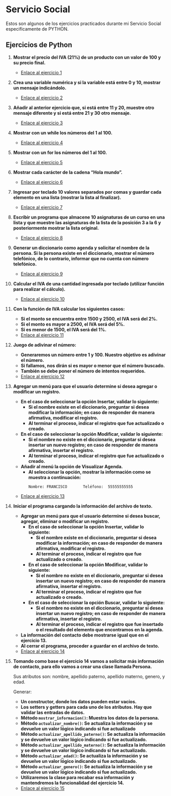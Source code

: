# Servicio Social

Estos son algunos de los ejercicios practicados durante mi Servicio Social especificamente de PYTHON.

## Ejercicios de Python

1. **Mostrar el precio del IVA (21%) de un producto con un valor de 100 y su precio final.**
   - [Enlace al ejercicio 1](https://github.com/Ferfloza3101/ServicioSocial/blob/main/Python/1_IVA.py)

2. **Crea una variable numérica y si la variable está entre 0 y 10, mostrar un mensaje indicándolo.**
   - [Enlace al ejercicio 2](https://github.com/Ferfloza3101/ServicioSocial/blob/main/Python2/_Variable.py)

3. **Añadir al anterior ejercicio que, si está entre 11 y 20, muestre otro mensaje diferente y si está entre 21 y 30 otro mensaje.**
   - [Enlace al ejercicio 3](https://github.com/Ferfloza3101/ServicioSocial/blob/main/Python/3_Variables2.py)

4. **Mostrar con un while los números del 1 al 100.**
   - [Enlace al ejercicio 4](https://github.com/Ferfloza3101/ServicioSocial/blob/main/Python/4_While.py)

5. **Mostrar con un for los números del 1 al 100.**
   - [Enlace al ejercicio 5](https://github.com/Ferfloza3101/ServicioSocial/blob/main/Python/5_For.py)

6. **Mostrar cada carácter de la cadena “Hola mundo”.**
   - [Enlace al ejercicio 6](https://github.com/Ferfloza3101/ServicioSocial/blob/main/Python/6_HolaMundo.py)

7. **Ingresar por teclado 10 valores separados por comas y guardar cada elemento en una lista (mostrar la lista al finalizar).**
   - [Enlace al ejercicio 7](https://github.com/Ferfloza3101/ServicioSocial/blob/main/Python/7_Lista.py)

8. **Escribir un programa que almacene 10 asignaturas de un curso en una lista y que muestre las asignaturas de la lista de la posición 3 a la 6 y posteriormente mostrar la lista original.**
   - [Enlace al ejercicio 8](https://github.com/Ferfloza3101/ServicioSocial/blob/main/Python/8_Asignaturas.py)

9. **Generar un diccionario como agenda y solicitar el nombre de la persona. Si la persona existe en el diccionario, mostrar el número telefónico, de lo contrario, informar que no cuenta con número telefónico.**
   - [Enlace al ejercicio 9](https://github.com/Ferfloza3101/ServicioSocial/blob/main/Python/9_Diccionario.py)

10. **Calcular el IVA de una cantidad ingresada por teclado (utilizar función para realizar el cálculo).**
    - [Enlace al ejercicio 10](https://github.com/Ferfloza3101/ServicioSocial/blob/main/Python/10_CalculoIVA.py)

11. **Con la función de IVA calcular los siguientes casos:**
    - **Si el monto se encuentra entre 1500 y 2500, el IVA será del 2%.**
    - **Si el monto es mayor a 2500, el IVA será del 5%.**
    - **Si es menor de 1500, el IVA será del 1%.**
    - [Enlace al ejercicio 11](https://github.com/Ferfloza3101/ServicioSocial/blob/main/Python/11_FuncionIva.py)

12. **Juego de adivinar el número:**
    - **Generaremos un número entre 1 y 100. Nuestro objetivo es adivinar el número.**
    - **Si fallamos, nos dirán si es mayor o menor que el número buscado.**
    - **También se debe poner el número de intentos requeridos.**
    - [Enlace al ejercicio 12](https://github.com/Ferfloza3101/ServicioSocial/blob/main/Python/12_AdivinarNUM.py)

13. **Agregar un menú para que el usuario determine si desea agregar o modificar un registro.**
    - **En el caso de seleccionar la opción Insertar, validar lo siguiente:**
      - **Si el nombre existe en el diccionario, preguntar si desea modificar la información; en caso de responder de manera afirmativa, modificar el registro.**
      - **Al terminar el proceso, indicar el registro que fue actualizado o creado.**
    - **En el caso de seleccionar la opción Modificar, validar lo siguiente:**
      - **Si el nombre no existe en el diccionario, preguntar si desea insertar un nuevo registro; en caso de responder de manera afirmativa, insertar el registro.**
      - **Al terminar el proceso, indicar el registro que fue actualizado o creado.**
    - **Añadir al menú la opción de Visualizar Agenda.**
      - **Al seleccionar la opción, mostrar la información como se muestra a continuación:**
        ```
        Nombre: FRANCISCO       Teléfono:  55555555555
        ```
    - [Enlace al ejercicio 13](https://github.com/Ferfloza3101/ServicioSocial/blob/main/Python/13_DiccionarioMejorado.py)

14. **Iniciar el programa cargando la información del archivo de texto.**
    - **Agregar un menú para que el usuario determine si desea buscar, agregar, eliminar o modificar un registro.**
      - **En el caso de seleccionar la opción Insertar, validar lo siguiente:**
        - **Si el nombre existe en el diccionario, preguntar si desea modificar la información; en caso de responder de manera afirmativa, modificar el registro.**
        - **Al terminar el proceso, indicar el registro que fue actualizado o creado.**
      - **En el caso de seleccionar la opción Modificar, validar lo siguiente:**
        - **Si el nombre no existe en el diccionario, preguntar si desea insertar un nuevo registro; en caso de responder de manera afirmativa, insertar el registro.**
        - **Al terminar el proceso, indicar el registro que fue actualizado o creado.**
      - **En el caso de seleccionar la opción Buscar, validar lo siguiente:**
        - **Si el nombre no existe en el diccionario, preguntar si desea insertar un nuevo registro; en caso de responder de manera afirmativa, insertar el registro.**
        - **Al terminar el proceso, indicar el registro que fue insertado o el resultado del elemento que encontramos en la agenda.**
    - **La información del contacto debe mostrarse igual que en el ejercicio 13.**
    - **Al cerrar el programa, proceder a guardar en el archivo de texto.**
    - [Enlace al ejercicio 14](https://github.com/Ferfloza3101/ServicioSocial/blob/main/Python/14_txt.py)
   
15. **Tomando como base el ejercicio 14 vamos a solicitar más información de contacto, para ello vamos a crear una clase llamada Persona.**

    Sus atributos son: nombre, apellido paterno, apellido materno, genero, y edad.

    Generar:
    - **Un constructor, donde los datos pueden estar vacíos.**
    - **Los setters y getters para cada uno de los atributos. Hay que validar las entradas de datos.**
    - **Método `mostrar_informacion()`: Muestra los datos de la persona.**
    - **Método `actualizar_nombre()`: Se actualiza la información y se devuelve un valor lógico indicando si fue actualizado**
    - **Método `actualizar_apellido_paterno()`: Se actualiza la información y se devuelve un valor lógico indicando si fue actualizado.**
    - **Método `actualizar_apellido_materno()`: Se actualiza la información y se devuelve un valor lógico indicando si fue actualizado.**
    - **Método `actualizar_edad()`: Se actualiza la información y se devuelve un valor lógico indicando si fue actualizado.**
    - **Método `actualizar_genero()`: Se actualiza la información y se devuelve un valor lógico indicando si fue actualizado.**
    - **Utilizaremos la clase para recabar esa información y mantendremos la funcionalidad del ejercicio 14.**
    - [Enlace al ejercicio 15](https://github.com/Ferfloza3101/ServicioSocial/blob/main/Python/15_New.py)


 

